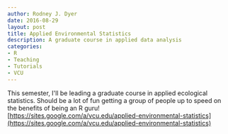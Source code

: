 ```yaml
---
author: Rodney J. Dyer
date: 2016-08-29
layout: post
title: Applied Environmental Statistics
description: A graduate course in applied data analysis
categories: 
- R
- Teaching
- Tutorials
- VCU
---
```

This semester, I'll be leading a graduate course in applied ecological statistics.  Should be a lot of fun getting a group of people up to speed on the benefits of being an R guru!
[https://sites.google.com/a/vcu.edu/applied-environmental-statistics](https://sites.google.com/a/vcu.edu/applied-environmental-statistics)
